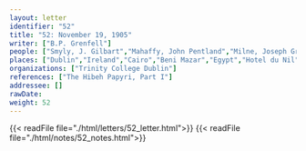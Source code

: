 ```yaml
---
layout: letter
identifier: "52"
title: "52: November 19, 1905"
writer: ["B.P. Grenfell"]
people: ["Smyly, J. Gilbart","Mahaffy, John Pentland","Milne, Joseph Grafton","Grenfell, Bernard Pyne"]
places: ["Dublin","Ireland","Cairo","Beni Mazar","Egypt","Hotel du Nil"]
organizations: ["Trinity College Dublin"]
references: ["The Hibeh Papyri, Part I"]
addressee: []
rawDate: 
weight: 52
---
```

{{< readFile file="./html/letters/52_letter.html">}}
{{< readFile file="./html/notes/52_notes.html">}}